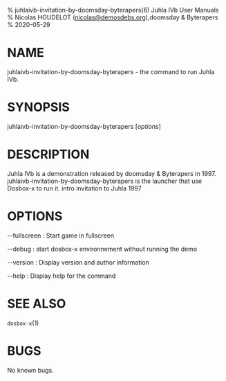 % juhlaivb-invitation-by-doomsday-byterapers(6) Juhla IVb User Manuals
% Nicolas HOUDELOT (nicolas@demosdebs.org),doomsday & Byterapers
% 2020-05-29

# NAME
juhlaivb-invitation-by-doomsday-byterapers - the command to run Juhla IVb.

# SYNOPSIS
juhlaivb-invitation-by-doomsday-byterapers [*options*]

# DESCRIPTION
Juhla IVb is a demonstration released by doomsday & Byterapers in 1997.
juhlaivb-invitation-by-doomsday-byterapers is the launcher that use Dosbox-x to run it.
intro invitation to Juhla 1997

# OPTIONS
\--fullscreen
:   Start game in fullscreen

\--debug
:   start dosbox-x environnement without running the demo

\--version
:   Display version and author information

\--help
:   Display help for the command

# SEE ALSO
`dosbox-x`(1)

# BUGS
No known bugs.
